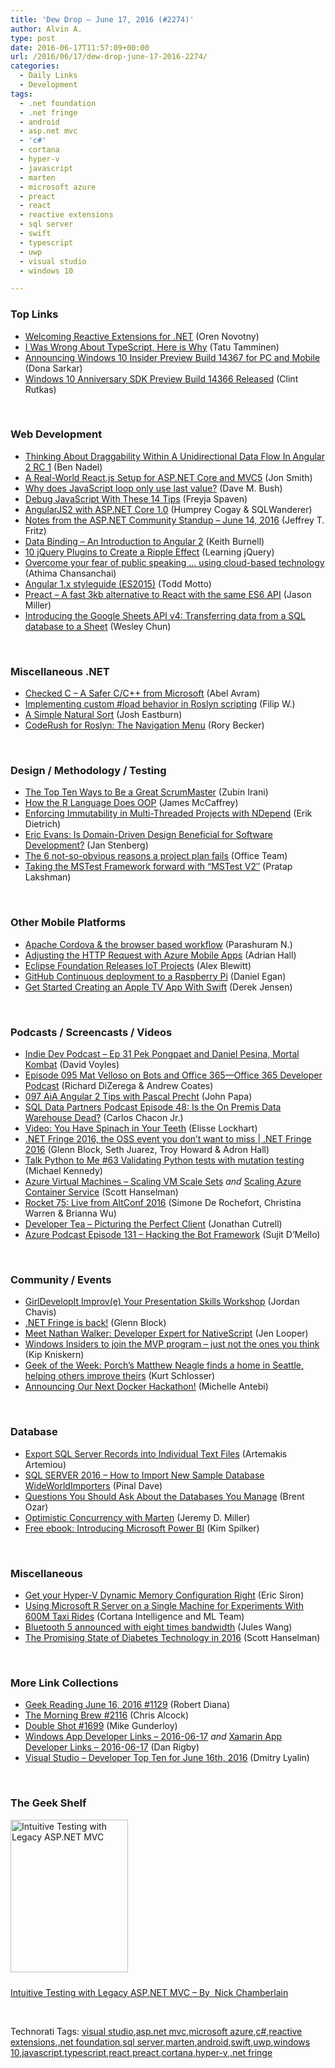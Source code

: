```yaml
---
title: 'Dew Drop – June 17, 2016 (#2274)'
author: Alvin A.
type: post
date: 2016-06-17T11:57:09+00:00
url: /2016/06/17/dew-drop-june-17-2016-2274/
categories:
  - Daily Links
  - Development
tags:
  - .net foundation
  - .net fringe
  - android
  - asp.net mvc
  - 'c#'
  - cortana
  - hyper-v
  - javascript
  - marten
  - microsoft azure
  - preact
  - react
  - reactive extensions
  - sql server
  - swift
  - typescript
  - uwp
  - visual studio
  - windows 10

---
```

### <a name="top"></a>Top Links

  * <a href="http://www.dotnetfoundation.org:80/blog/rx-net-welcome" target="_blank">Welcoming Reactive Extensions for .NET</a> (Oren Novotny)
  * <a href="https://www.triplet.fi/blog/i-was-wrong-about-typescript-here-is-why/" target="_blank">I Was Wrong About TypeScript, Here is Why</a> (Tatu Tamminen)
  * <a href="http://blogs.windows.com/windowsexperience/2016/06/16/announcing-windows-10-insider-preview-build-14367-for-pc-and-mobile/?WT.mc_id=DX_MVP4025064" target="_blank">Announcing Windows 10 Insider Preview Build 14367 for PC and Mobile</a> (Dona Sarkar)
  * <a href="http://blogs.windows.com/buildingapps/2016/06/16/windows-10-anniversary-sdk-preview-build-14366-released/?WT.mc_id=DX_MVP4025064" target="_blank">Windows 10 Anniversary SDK Preview Build 14366 Released</a> (Clint Rutkas)

&nbsp;

### <a name="web"></a>Web Development

  * <a href="http://www.bennadel.com/blog/3107-thinking-about-draggability-within-a-unidirectional-data-flow-in-angular-2-rc-1.htm" target="_blank">Thinking About Draggability Within A Unidirectional Data Flow In Angular 2 RC 1</a> (Ben Nadel)
  * <a href="https://www.simple-talk.com/dotnet/asp.net/a-real-world-react.js-setup-for-asp.net-core-and-mvc5/" target="_blank">A Real-World React.js Setup for ASP.NET Core and MVC5</a> (Jon Smith)
  * <a href="http://blog.dmbcllc.com/why-does-javascript-loop-only-use-last-value/" target="_blank">Why does JavaScript loop only use last value?</a> (Dave M. Bush)
  * <a href="https://dzone.com/articles/debug-javascript-with-these-14-tips?utm_medium=feed&utm_source=feedpress.me&utm_campaign=Feed%3A+dzone%2Fwebdev" target="_blank">Debug JavaScript With These 14 Tips</a> (Freyja Spaven)
  * <a href="http://feedproxy.google.com/~r/geekswithblogs/~3/CEdZuEquLVU/angularjs2-with-asp.net-core-1.0.aspx" target="_blank">AngularJS2 with ASP.NET Core 1.0</a> (Humprey Cogay & SQLWanderer)
  * <a href="https://blogs.msdn.microsoft.com/webdev/2016/06/16/notes-from-the-asp-net-community-standup-june-14-2016/" target="_blank">Notes from the ASP.NET Community Standup – June 14, 2016</a> (Jeffrey T. Fritz)
  * <a href="https://blog.falafel.com/data-binding-introduction-angular-2/" target="_blank">Data Binding – An Introduction to Angular 2</a> (Keith Burnell)
  * <a href="http://feedproxy.google.com/~r/LearningJquery/~3/1NUtN0O27qY/10-jquery-plugins-to-create-a-ripple-effect" target="_blank">10 jQuery Plugins to Create a Ripple Effect</a> (Learning jQuery)
  * <a href="http://blogs.microsoft.com/firehose/2016/06/16/overcome-your-fear-of-public-speaking-using-cloud-based-technology/" target="_blank">Overcome your fear of public speaking … using cloud-based technology</a> (Athima Chansanchai)
  * <a href="https://github.com/toddmotto/angular-styleguide" target="_blank">Angular 1.x styleguide (ES2015)</a> (Todd Motto)
  * <a href="https://preactjs.com/" target="_blank">Preact &#8211; A fast 3kb alternative to React with the same ES6 API</a> (Jason Miller)
  * <a href="http://feedproxy.google.com/~r/GDBcode/~3/cEHFKJG1zPA/introducing-google-sheets-api-v4.html" target="_blank">Introducing the Google Sheets API v4: Transferring data from a SQL database to a Sheet</a> (Wesley Chun)

&nbsp;

### <a name="dotnet"></a>Miscellaneous .NET

  * <a href="http://www.infoq.com/news/2016/06/checked-c?utm_campaign=infoq_content&utm_source=infoq&utm_medium=feed&utm_term=global" target="_blank">Checked C &#8211; A Safer C/C++ from Microsoft</a> (Abel Avram)
  * <a href="http://www.strathweb.com/2016/06/implementing-custom-load-behavior-in-roslyn-scripting/" target="_blank">Implementing custom #load behavior in Roslyn scripting</a> (Filip W.)
  * <a href="https://blog.falafel.com/simple-natural-sort/" target="_blank">A Simple Natural Sort</a> (Josh Eastburn)
  * <a href="https://community.devexpress.com:443/blogs/rorybecker/archive/2016/06/16/coderush-for-roslyn-the-navigation-menu.aspx" target="_blank">CodeRush for Roslyn: The Navigation Menu</a> (Rory Becker)

&nbsp;

### <a name="design"></a>Design / Methodology / Testing

  * <a href="http://www.developer.com/mgmt/the-top-ten-ways-to-be-a-great-scrummaster.html" target="_blank">The Top Ten Ways to Be a Great ScrumMaster</a> (Zubin Irani)
  * <a href="https://visualstudiomagazine.com/articles/2016/06/01/how-the-r-language-does-oop.aspx" target="_blank">How the R Language Does OOP</a> (James McCaffrey)
  * <a href="https://blog.ndepend.com/enforcing-immutability-multi-threaded/" target="_blank">Enforcing Immutability in Multi-Threaded Projects with NDepend</a> (Erik Dietrich)
  * <a href="http://www.infoq.com/news/2016/06/ddd-software-development?utm_campaign=infoq_content&utm_source=infoq&utm_medium=feed&utm_term=global" target="_blank">Eric Evans: Is Domain-Driven Design Beneficial for Software Development?</a> (Jan Stenberg)
  * <a href="http://blogs.office.com/2016/06/16/the-6-not-so-obvious-reasons-a-project-plan-fails/" target="_blank">The 6 not-so-obvious reasons a project plan fails</a> (Office Team)
  * <a href="https://blogs.msdn.microsoft.com/visualstudioalm/2016/06/17/taking-the-mstest-framework-forward-with-mstest-v2/" target="_blank">Taking the MSTest Framework forward with “MSTest V2″</a> (Pratap Lakshman)

&nbsp;

### <a name="mobile"></a>Other Mobile Platforms

  * <a href="https://blogs.msdn.microsoft.com/visualstudio/2016/06/16/apache-cordova-the-browser-based-workflow/" target="_blank">Apache Cordova & the browser based workflow</a> (Parashuram N.)
  * <a href="https://shellmonger.com/2016/06/16/adjusting-the-http-request-with-azure-mobile-apps/" target="_blank">Adjusting the HTTP Request with Azure Mobile Apps</a> (Adrian Hall)
  * <a href="http://www.infoq.com/news/2016/06/eclipse-iot-releases?utm_campaign=infoq_content&utm_source=infoq&utm_medium=feed&utm_term=global" target="_blank">Eclipse Foundation Releases IoT Projects</a> (Alex Blewitt)
  * <a href="http://thesociablegeek.com/node/github-continuous-deployment-to-a-raspberry-pi/" target="_blank">GitHub Continuous deployment to a Raspberry Pi</a> (Daniel Egan)
  * <a href="http://code.tutsplus.com/articles/get-started-creating-an-apple-tv-app-with-swift--cms-26699" target="_blank">Get Started Creating an Apple TV App With Swift</a> (Derek Jensen)

&nbsp;

### <a name="podcasts"></a>Podcasts / Screencasts / Videos

  * <a href="http://indiedevpodcast.com/2016/06/16/ep-30-pek-pongpeat-daniel-pessina-mortal-kombat/" target="_blank">Indie Dev Podcast – Ep 31 Pek Pongpaet and Daniel Pesina, Mortal Kombat</a> (David Voyles)
  * <a href="http://blogs.office.com/2016/06/16/episode-095-mat-velloso-on-bots-and-office-365-office-365-developer-podcast/" target="_blank">Episode 095 Mat Velloso on Bots and Office 365—Office 365 Developer Podcast</a> (Richard DiZerega & Andrew Coates)
  * <a href="https://devchat.tv/adv-in-angular/097-aia-angular-2-tips-with-pascal-precht" target="_blank">097 AiA Angular 2 Tips with Pascal Precht</a> (John Papa)
  * <a href="http://sqldatapartners.com/2016/06/16/on-premis-data-warehouse/" target="_blank">SQL Data Partners Podcast Episode 48: Is the On Premis Data Warehouse Dead?</a> (Carlos Chacon Jr.)
  * <a href="http://www.radicalcandor.com/blog/video-spinach-teeth/" target="_blank">Video: You Have Spinach in Your Teeth</a> (Elisse Lockhart)
  * <a href="https://channel9.msdn.com/Events/NET-Fringe/NET-Fringe-2016/NET-Fringe-2016?WT.mc_id=DX_MVP4025064" target="_blank">.NET Fringe 2016, the OSS event you don&#8217;t want to miss | .NET Fringe 2016</a> (Glenn Block, Seth Juarez, Troy Howard & Adron Hall)
  * <a href="https://talkpython.fm/episodes/show/63/validating-python-tests-with-mutation-testing" target="_blank">Talk Python to Me #63 Validating Python tests with mutation testing</a> (Michael Kennedy)
  * <a href="https://channel9.msdn.com/Shows/Azure-Friday/Azure-Virtual-Machines-Scaling-VM-Scale-Sets?WT.mc_id=DX_MVP4025064" target="_blank">Azure Virtual Machines &#8211; Scaling VM Scale Sets</a> _and_ <a href="https://channel9.msdn.com/Shows/Azure-Friday/Scaling-Azure-Container-Service?WT.mc_id=DX_MVP4025064" target="_blank">Scaling Azure Container Service</a> (Scott Hanselman)
  * <a href="http://relay.fm/rocket/75" target="_blank">Rocket 75: Live from AltConf 2016</a> (Simone De Rochefort, Christina Warren & Brianna Wu)
  * <a href="http://feedproxy.google.com/~r/DeveloperTea/~3/aCmp_a8usJk/39940-picturing-the-perfect-client" target="_blank">Developer Tea &#8211; Picturing the Perfect Client</a> (Jonathan Cutrell)
  * <a href="http://azpodcast.azurewebsites.net/post/Episode-131-Hacking-the-Bot-Framework" target="_blank">Azure Podcast Episode 131 &#8211; Hacking the Bot Framework</a> (Sujit D&#8217;Mello)

&nbsp;

### <a name="events"></a>Community / Events

  * <a href="https://www.syncfusion.com/blogs/post/girldevelopit-improv-e-your-presentation-skills-workshop.aspx" target="_blank">GirlDevelopIt Improv(e) Your Presentation Skills Workshop</a> (Jordan Chavis)
  * <a href="https://dotnetkicks.com/r/152033?url=http://codebetter.com/glennblock/2016/06/17/net-fringe-is-back/" target="_blank">.NET Fringe is back!</a> (Glenn Block)
  * <a href="http://www.telerik.com/blogs/meet-nathan-walker-developer-expert-for-nativescript" target="_blank">Meet Nathan Walker: Developer Expert for NativeScript</a> (Jen Looper)
  * <a href="http://feedproxy.google.com/~r/winbetadotorg/~3/zHv_CTX-oFM/windows-insiders-join-mvp-program-just-not-ones-think" target="_blank">Windows Insiders to join the MVP program – just not the ones you think</a> (Kip Kniskern)
  * <a href="http://www.geekwire.com/2016/matthew-neagle/" target="_blank">Geek of the Week: Porch’s Matthew Neagle finds a home in Seattle, helping others improve theirs</a> (Kurt Schlosser)
  * <a href="https://blog.docker.com/2016/06/announcing-docker-hackathon/" target="_blank">Announcing Our Next Docker Hackathon!</a> (Michelle Antebi)

&nbsp;

### <a name="sql"></a>Database

  * <a href="http://feedproxy.google.com/~r/MSSQLTips-LatestSqlServerTips/~3/-OTZ5g6J3A8/tip.asp" target="_blank">Export SQL Server Records into Individual Text Files</a> (Artemakis Artemiou)
  * <a href="http://blog.sqlauthority.com/2016/06/17/sql-server-2016-import-new-sample-database-wideworldimporters/" target="_blank">SQL SERVER 2016 – How to Import New Sample Database WideWorldImporters</a> (Pinal Dave)
  * <a href="http://feedproxy.google.com/~r/BrentOzar-SqlServerDba/~3/wDmSq3XPxbc/" target="_blank">Questions You Should Ask About the Databases You Manage</a> (Brent Ozar)
  * <a href="https://jeremydmiller.com/2016/06/16/optimistic-concurrency-with-marten/" target="_blank">Optimistic Concurrency with Marten</a> (Jeremy D. Miller)
  * <a href="https://blogs.msdn.microsoft.com/microsoft_press/2016/06/16/free-ebook-introducing-microsoft-power-bi/" target="_blank">Free ebook: Introducing Microsoft Power BI</a> (Kim Spilker)

&nbsp;

### <a name="misc"></a>Miscellaneous

  * <a href="http://www.altaro.com/hyper-v/get-your-hyper-v-dynamic-memory-configuration-right/" target="_blank">Get your Hyper-V Dynamic Memory Configuration Right</a> (Eric Siron)
  * <a href="https://blogs.technet.microsoft.com/machinelearning/2016/06/16/using-microsoft-r-server-on-a-single-machine-for-experiments-with-600m-taxi-rides/" target="_blank">Using Microsoft R Server on a Single Machine for Experiments With 600M Taxi Rides</a> (Cortana Intelligence and ML Team)
  * <a href="http://feedproxy.google.com/~r/pocketnow/~3/05bf0zBf8MA/bluetooth-5-announced" target="_blank">Bluetooth 5 announced with eight times bandwidth</a> (Jules Wang)
  * <a href="http://feeds.hanselman.com/~/159162418/0/scotthanselman~The-Promising-State-of-Diabetes-Technology-in.aspx" target="_blank">The Promising State of Diabetes Technology in 2016</a> (Scott Hanselman)

&nbsp;

### <a name="links"></a>More Link Collections

  * <a href="http://feeds.regulargeek.com/~r/RegularGeek/~3/Ejl41xAs0co/" target="_blank">Geek Reading June 16, 2016 #1129</a> (Robert Diana)
  * <a href="http://feedproxy.google.com/~r/ReflectivePerspective/~3/APPt8mdCzaI/" target="_blank">The Morning Brew #2116</a> (Chris Alcock)
  * <a href="http://afreshcup.com/home/2016/6/16/double-shot-1699.html" target="_blank">Double Shot #1699</a> (Mike Gunderloy)
  * <a href="http://windowsappdev.com/2016/06/windows-app-developer-links-2016-06-17/" target="_blank">Windows App Developer Links &#8211; 2016-06-17</a> _and_ <a href="http://allaboutxamarin.com/2016/06/xamarin-app-developer-links-2016-06-17/" target="_blank">Xamarin App Developer Links &#8211; 2016-06-17</a> (Dan Rigby)
  * <a href="http://www.lyalin.com/2016/06/16/visual-studio-developer-top-ten-for-june-16th-2016/" target="_blank">Visual Studio – Developer Top Ten for June 16th, 2016</a> (Dmitry Lyalin)

&nbsp;

### <a name="shelf"></a>The Geek Shelf

<a href="https://gumroad.com/l/itmvc" target="_blank"><img loading="lazy" decoding="async" title="Intuitive Testing with Legacy ASP.NET MVC" style="border-top: 0px; border-right: 0px; background-image: none; border-bottom: 0px; padding-top: 0px; padding-left: 0px; border-left: 0px; margin: 0px 0px 10px; display: inline; padding-right: 0px" border="0" alt="Intuitive Testing with Legacy ASP.NET MVC" src="/wp-content/uploads/2016/06/itmvc_cover_v3_sm.png" width="188" height="244" /></a>

<a href="https://gumroad.com/l/itmvc" target="_blank">Intuitive Testing with Legacy ASP.NET MVC &#8211; By&nbsp; Nick Chamberlain</a>

&nbsp;

<div id="scid:0767317B-992E-4b12-91E0-4F059A8CECA8:a7da97d3-bf93-4028-b879-9c3670fcff71" class="wlWriterEditableSmartContent" style="float: none; padding-bottom: 0px; padding-top: 0px; padding-left: 0px; margin: 0px; display: inline; padding-right: 0px">
  Technorati Tags: <a href="http://technorati.com/tags/visual+studio" rel="tag">visual studio</a>,<a href="http://technorati.com/tags/asp.net+mvc" rel="tag">asp.net mvc</a>,<a href="http://technorati.com/tags/microsoft+azure" rel="tag">microsoft azure</a>,<a href="http://technorati.com/tags/c%23" rel="tag">c#</a>,<a href="http://technorati.com/tags/reactive+extensions" rel="tag">reactive extensions</a>,<a href="http://technorati.com/tags/.net+foundation" rel="tag">.net foundation</a>,<a href="http://technorati.com/tags/sql+server" rel="tag">sql server</a>,<a href="http://technorati.com/tags/marten" rel="tag">marten</a>,<a href="http://technorati.com/tags/android" rel="tag">android</a>,<a href="http://technorati.com/tags/swift" rel="tag">swift</a>,<a href="http://technorati.com/tags/uwp" rel="tag">uwp</a>,<a href="http://technorati.com/tags/windows+10" rel="tag">windows 10</a>,<a href="http://technorati.com/tags/javascript" rel="tag">javascript</a>,<a href="http://technorati.com/tags/typescript" rel="tag">typescript</a>,<a href="http://technorati.com/tags/react" rel="tag">react</a>,<a href="http://technorati.com/tags/preact" rel="tag">preact</a>,<a href="http://technorati.com/tags/cortana" rel="tag">cortana</a>,<a href="http://technorati.com/tags/hyper-v" rel="tag">hyper-v</a>,<a href="http://technorati.com/tags/.net+fringe" rel="tag">.net fringe</a>
</div>